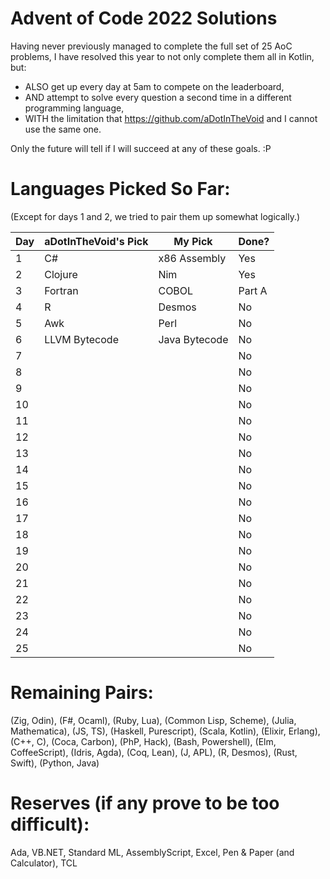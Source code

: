 # Advent of Code 2022 Solutions

Having never previously managed to complete the full set of 25 AoC problems, I have resolved this year to not only complete them all in Kotlin, but:
- ALSO get up every day at 5am to compete on the leaderboard,  
- AND attempt to solve every question a second time in a different programming language,  
- WITH the limitation that https://github.com/aDotInTheVoid and I cannot use the same one.

Only the future will tell if I will succeed at any of these goals. :P

# Languages Picked So Far:

(Except for days 1 and 2, we tried to pair them up somewhat logically.)

| Day | aDotInTheVoid's Pick | My Pick       | Done?  |
| --- | -------------------- | ------------- | ------ |
|   1 | C#                   | x86 Assembly  | Yes    |
|   2 | Clojure              | Nim           | Yes    |
|   3 | Fortran              | COBOL         | Part A |
|   4 | R                    | Desmos        | No     |
|   5 | Awk                  | Perl          | No     |
|   6 | LLVM Bytecode        | Java Bytecode | No     |
|   7 |                      |               | No     |
|   8 |                      |               | No     |
|   9 |                      |               | No     |
|  10 |                      |               | No     |
|  11 |                      |               | No     |
|  12 |                      |               | No     |
|  13 |                      |               | No     |
|  14 |                      |               | No     |
|  15 |                      |               | No     |
|  16 |                      |               | No     |
|  17 |                      |               | No     |
|  18 |                      |               | No     |
|  19 |                      |               | No     |
|  20 |                      |               | No     |
|  21 |                      |               | No     |
|  22 |                      |               | No     |
|  23 |                      |               | No     |
|  24 |                      |               | No     |
|  25 |                      |               | No     |

# Remaining Pairs:

(Zig, Odin), (F#, Ocaml), (Ruby, Lua), (Common Lisp, Scheme), (Julia, Mathematica), (JS, TS), (Haskell, Purescript), (Scala, Kotlin), (Elixir, Erlang), (C++, C), (Coca, Carbon), (PhP, Hack), (Bash, Powershell), (Elm, CoffeeScript), (Idris, Agda), (Coq, Lean), (J, APL), (R, Desmos), (Rust, Swift), (Python, Java)

# Reserves (if any prove to be too difficult):

Ada, VB.NET, Standard ML, AssemblyScript, Excel, Pen & Paper (and Calculator), TCL
